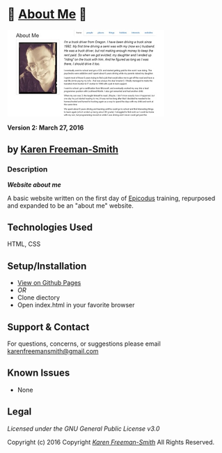 
# :notebook: [About Me](http://karenfreemansmith.github.io/my=first-webpage) :newspaper:
![project screenshot](/img/screenshot.jpg)

__Version 2: March 27, 2016__

## by [Karen Freeman-Smith](http://karenfreemansmith.github.io)

### Description
__*Website about me*__

A basic website written on the first day of [Epicodus](http://epicodus.com) training, repurposed and expanded to be an "about me" website.

## Technologies Used
HTML, CSS

## Setup/Installation
* [View on Github Pages](https://karenfreemansmith.github.io/EpicIntroWk1-PetWebsite)
* _OR_
* Clone diectory 
* Open index.html in your favorite browser

## Support & Contact
For questions, concerns, or suggestions please email karenfreemansmith@gmail.com

## Known Issues
* None

## Legal
*Licensed under the GNU General Public License v3.0*

Copyright (c) 2016 Copyright _[Karen Freeman-Smith](https://karenfreemansmith.github.io)_ All Rights Reserved.
